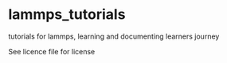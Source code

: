 # lammps_tutorials
tutorials for lammps, learning and documenting learners journey

See licence file for license
